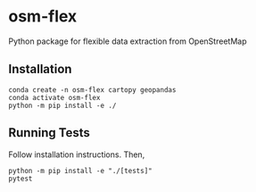# osm-flex
Python package for flexible data extraction from OpenStreetMap

## Installation

```
conda create -n osm-flex cartopy geopandas
conda activate osm-flex
python -m pip install -e ./
```

## Running Tests

Follow installation instructions. Then,
```
python -m pip install -e "./[tests]"
pytest
```
